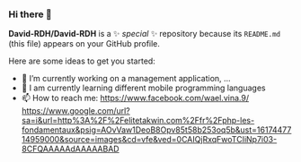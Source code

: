 ### Hi there 👋

**David-RDH/David-RDH** is a ✨ _special_ ✨ repository because its `README.md` (this file) appears on your GitHub profile.

Here are some ideas to get you started:

- 🔭 I’m currently working on a management application, ...
- 🌱 I am currently learning different mobile programming languages
- 📫 How to reach me: https://www.facebook.com/wael.vina.9/
https://www.google.com/url?sa=i&url=http%3A%2F%2Felitetakwin.com%2Ffr%2Fphp-les-fondamentaux&psig=AOvVaw1DeoB8Opv85t58b253oq5b&ust=1617447714959000&source=images&cd=vfe&ved=0CAIQjRxqFwoTCIiNp7i03-8CFQAAAAAdAAAAABAD
